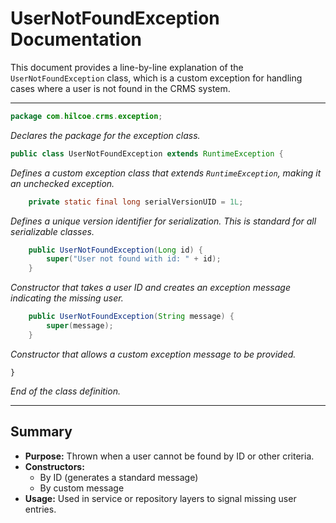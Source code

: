 # UserNotFoundException Documentation

This document provides a line-by-line explanation of the `UserNotFoundException` class, which is a custom exception for handling cases where a user is not found in the CRMS system.

---

```java
package com.hilcoe.crms.exception;
```
*Declares the package for the exception class.*

```java
public class UserNotFoundException extends RuntimeException {
```
*Defines a custom exception class that extends `RuntimeException`, making it an unchecked exception.*

```java
    private static final long serialVersionUID = 1L;
```
*Defines a unique version identifier for serialization. This is standard for all serializable classes.*

```java
    public UserNotFoundException(Long id) {
        super("User not found with id: " + id);
    }
```
*Constructor that takes a user ID and creates an exception message indicating the missing user.*

```java
    public UserNotFoundException(String message) {
        super(message);
    }
```
*Constructor that allows a custom exception message to be provided.*

```
}
```
*End of the class definition.*

---

## Summary
- **Purpose:** Thrown when a user cannot be found by ID or other criteria.
- **Constructors:**
  - By ID (generates a standard message)
  - By custom message
- **Usage:** Used in service or repository layers to signal missing user entries.
